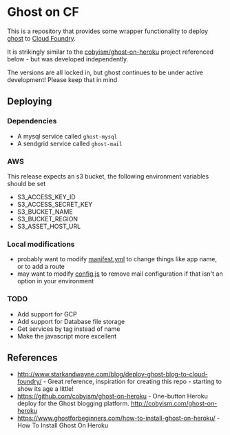 # Ghost on CF

This is a repository that provides some wrapper functionality to deploy [ghost](https://github.com/TryGhost/Ghost) to [Cloud Foundry](cloudfoundry.org).

It is strikingly similar to the [cobyism/ghost-on-heroku](https://github.com/cobyism/ghost-on-heroku) project referenced below - but was developed independently.

The versions are all locked in, but ghost continues to be under active development! Please keep that in mind

## Deploying

### Dependencies

 * A mysql service called `ghost-mysql`
 * A sendgrid service called `ghost-mail`

### AWS

This release expects an s3 bucket, the following environment variables should be set

  * S3_ACCESS_KEY_ID
  * S3_ACCESS_SECRET_KEY
  * S3_BUCKET_NAME
  * S3_BUCKET_REGION
  * S3_ASSET_HOST_URL

### Local modifications

 * probably want to modify [manifest.yml](manifest.yml) to change things like app name, or to add a route
 * may want to modify [config.js](config.js) to remove mail configuration if that isn't an option in your environment

### TODO

 * Add support for GCP 
 * Add support for Database file storage
 * Get services by tag instead of name
 * Make the javascript more excellent

## References

* http://www.starkandwayne.com/blog/deploy-ghost-blog-to-cloud-foundry/ - Great reference, inspiration for creating this repo - starting to show its age a little!
* https://github.com/cobyism/ghost-on-heroku - One-button Heroku deploy for the Ghost blogging platform. http://cobyism.com/ghost-on-heroku
* https://www.ghostforbeginners.com/how-to-install-ghost-on-heroku/ - How To Install Ghost On Heroku
